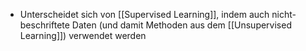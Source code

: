 - Unterscheidet sich von [[Supervised Learning]], indem auch nicht-beschriftete Daten (und damit Methoden aus dem [[Unsupervised Learning]]) verwendet werden